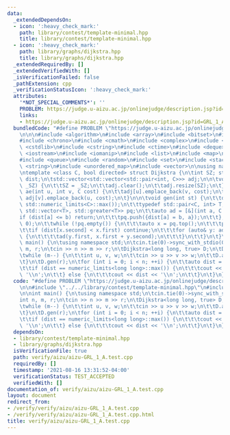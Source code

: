 ```yaml
---
data:
  _extendedDependsOn:
  - icon: ':heavy_check_mark:'
    path: library/contest/template-minimal.hpp
    title: library/contest/template-minimal.hpp
  - icon: ':heavy_check_mark:'
    path: library/graphs/dijkstra.hpp
    title: library/graphs/dijkstra.hpp
  _extendedRequiredBy: []
  _extendedVerifiedWith: []
  _isVerificationFailed: false
  _pathExtension: cpp
  _verificationStatusIcon: ':heavy_check_mark:'
  attributes:
    '*NOT_SPECIAL_COMMENTS*': ''
    PROBLEM: https://judge.u-aizu.ac.jp/onlinejudge/description.jsp?id=GRL_1_A
    links:
    - https://judge.u-aizu.ac.jp/onlinejudge/description.jsp?id=GRL_1_A
  bundledCode: "#define PROBLEM \"https://judge.u-aizu.ac.jp/onlinejudge/description.jsp?id=GRL_1_A\"\
    \n\n\n#include <algorithm>\n#include <array>\n#include <bitset>\n#include <cassert>\n\
    #include <chrono>\n#include <cmath>\n#include <complex>\n#include <cstdio>\n#include\
    \ <cstdlib>\n#include <cstring>\n#include <ctime>\n#include <deque>\n#include\
    \ <iostream>\n#include <iomanip>\n#include <list>\n#include <map>\n#include <numeric>\n\
    #include <queue>\n#include <random>\n#include <set>\n#include <stack>\n#include\
    \ <string>\n#include <unordered_map>\n#include <vector>\n\nusing namespace std;\n\
    \ntemplate <class C, bool directed> struct Dijkstra {\n\tint SZ; std::vector<C>\
    \ dist;\n\tstd::vector<std::vector<std::pair<int, C>>> adj;\n\n\tvoid init(int\
    \ _SZ) {\n\t\tSZ = _SZ;\n\t\tadj.clear();\n\t\tadj.resize(SZ);\n\t}\n\n\tvoid\
    \ ae(int u, int v, C cost) {\n\t\tadj[u].emplace_back(v, cost);\n\t\tif (!directed)\
    \ adj[v].emplace_back(u, cost);\n\t}\n\n\tvoid gen(int st) {\n\t\tdist = std::vector<C>(SZ,\
    \ std::numeric_limits<C>::max());\n\t\ttypedef std::pair<C, int> T;\n\t\tstd::priority_queue<T,\
    \ std::vector<T>, std::greater<T>> pq;\n\t\tauto ad = [&](int a, C b) {\n\t\t\t\
    if (dist[a] <= b) return;\n\t\t\tpq.push({dist[a] = b, a});\n\t\t};\n\t\tad(st,\
    \ 0);\n\t\twhile (!pq.empty()) {\n\t\t\tauto x = pq.top();\n\t\t\tpq.pop();\n\t\
    \t\tif (dist[x.second] < x.first) continue;\n\t\t\tfor (auto& y: adj[x.second])\
    \ {\n\t\t\t\tad(y.first, x.first + y.second);\n\t\t\t}\n\t\t}\n\t}\n};\n\nint\
    \ main() {\n\tusing namespace std;\n\tcin.tie(0)->sync_with_stdio(0);\n\tint n,\
    \ m, r;\n\tcin >> n >> m >> r;\n\tDijkstra<long long, true> D;\n\tD.init(n);\n\
    \twhile (m--) {\n\t\tint u, v, w;\n\t\tcin >> u >> v >> w;\n\t\tD.ae(u, v, w);\n\
    \t}\n\tD.gen(r);\n\tfor (int i = 0; i < n; ++i) {\n\t\tauto dist = D.dist[i];\n\
    \t\tif (dist == numeric_limits<long long>::max()) {\n\t\t\tcout << \"INF\" <<\
    \ '\\n';\n\t\t} else {\n\t\t\tcout << dist << '\\n';\n\t\t}\n\t}\n}\n"
  code: "#define PROBLEM \"https://judge.u-aizu.ac.jp/onlinejudge/description.jsp?id=GRL_1_A\"\
    \n\n#include \"../../library/contest/template-minimal.hpp\"\n#include \"../../library/graphs/dijkstra.hpp\"\
    \n\nint main() {\n\tusing namespace std;\n\tcin.tie(0)->sync_with_stdio(0);\n\t\
    int n, m, r;\n\tcin >> n >> m >> r;\n\tDijkstra<long long, true> D;\n\tD.init(n);\n\
    \twhile (m--) {\n\t\tint u, v, w;\n\t\tcin >> u >> v >> w;\n\t\tD.ae(u, v, w);\n\
    \t}\n\tD.gen(r);\n\tfor (int i = 0; i < n; ++i) {\n\t\tauto dist = D.dist[i];\n\
    \t\tif (dist == numeric_limits<long long>::max()) {\n\t\t\tcout << \"INF\" <<\
    \ '\\n';\n\t\t} else {\n\t\t\tcout << dist << '\\n';\n\t\t}\n\t}\n}\n"
  dependsOn:
  - library/contest/template-minimal.hpp
  - library/graphs/dijkstra.hpp
  isVerificationFile: true
  path: verify/aizu/aizu-GRL_1_A.test.cpp
  requiredBy: []
  timestamp: '2021-08-16 13:31:52-04:00'
  verificationStatus: TEST_ACCEPTED
  verifiedWith: []
documentation_of: verify/aizu/aizu-GRL_1_A.test.cpp
layout: document
redirect_from:
- /verify/verify/aizu/aizu-GRL_1_A.test.cpp
- /verify/verify/aizu/aizu-GRL_1_A.test.cpp.html
title: verify/aizu/aizu-GRL_1_A.test.cpp
---
```

